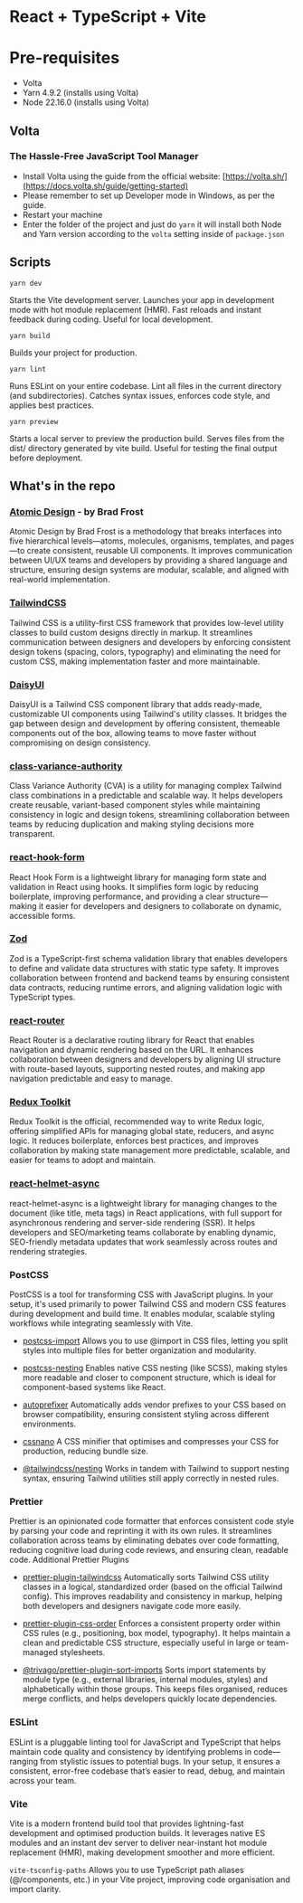 # React + TypeScript + Vite

# Pre-requisites
- Volta
- Yarn 4.9.2 (installs using Volta)
- Node 22.16.0 (installs using Volta)

## Volta
### The Hassle-Free JavaScript Tool Manager
- Install Volta using the guide from the official website: [https://volta.sh/](https://docs.volta.sh/guide/getting-started)
- Please remember to set up Developer mode in Windows, as per the guide.
- Restart your machine
- Enter the folder of the project and just do `yarn` it will install both Node and Yarn version according to the `volta` setting inside of `package.json`

## Scripts

`yarn dev`

Starts the Vite development server. Launches your app in development mode with hot module replacement (HMR). Fast reloads and instant feedback during coding. Useful for local development.

`yarn build`

Builds your project for production.

`yarn lint`

Runs ESLint on your entire codebase. Lint all files in the current directory (and subdirectories). Catches syntax issues, enforces code style, and applies best practices.

`yarn preview`

Starts a local server to preview the production build. Serves files from the dist/ directory generated by vite build. Useful for testing the final output before deployment.


## What's in the repo

### [Atomic Design](https://atomicdesign.bradfrost.com/) - by Brad Frost

Atomic Design by Brad Frost is a methodology that breaks interfaces into five hierarchical levels—atoms, molecules, organisms, templates, and pages—to create consistent, reusable UI components. It improves communication between UI/UX teams and developers by providing a shared language and structure, ensuring design systems are modular, scalable, and aligned with real-world implementation.

### [TailwindCSS](https://tailwindcss.com/)

Tailwind CSS is a utility-first CSS framework that provides low-level utility classes to build custom designs directly in markup. It streamlines communication between designers and developers by enforcing consistent design tokens (spacing, colors, typography) and eliminating the need for custom CSS, making implementation faster and more maintainable.

### [DaisyUI](https://daisyui.com/)

DaisyUI is a Tailwind CSS component library that adds ready-made, customizable UI components using Tailwind's utility classes. It bridges the gap between design and development by offering consistent, themeable components out of the box, allowing teams to move faster without compromising on design consistency.

### [class-variance-authority](https://cva.style/docs)

Class Variance Authority (CVA) is a utility for managing complex Tailwind class combinations in a predictable and scalable way. It helps developers create reusable, variant-based component styles while maintaining consistency in logic and design tokens, streamlining collaboration between teams by reducing duplication and making styling decisions more transparent.

### [react-hook-form](https://react-hook-form.com/)

React Hook Form is a lightweight library for managing form state and validation in React using hooks. It simplifies form logic by reducing boilerplate, improving performance, and providing a clear structure—making it easier for developers and designers to collaborate on dynamic, accessible forms.

### [Zod](https://zod.dev/)

Zod is a TypeScript-first schema validation library that enables developers to define and validate data structures with static type safety. It improves collaboration between frontend and backend teams by ensuring consistent data contracts, reducing runtime errors, and aligning validation logic with TypeScript types.

### [react-router](https://reactrouter.com/)

React Router is a declarative routing library for React that enables navigation and dynamic rendering based on the URL. It enhances collaboration between designers and developers by aligning UI structure with route-based layouts, supporting nested routes, and making app navigation predictable and easy to manage.

### [Redux Toolkit](https://redux-toolkit.js.org/)

Redux Toolkit is the official, recommended way to write Redux logic, offering simplified APIs for managing global state, reducers, and async logic. It reduces boilerplate, enforces best practices, and improves collaboration by making state management more predictable, scalable, and easier for teams to adopt and maintain.

### [react-helmet-async](https://www.npmjs.com/package/react-helmet-async)

react-helmet-async is a lightweight library for managing changes to the document <head> (like title, meta tags) in React applications, with full support for asynchronous rendering and server-side rendering (SSR). It helps developers and SEO/marketing teams collaborate by enabling dynamic, SEO-friendly metadata updates that work seamlessly across routes and rendering strategies.

### PostCSS

PostCSS is a tool for transforming CSS with JavaScript plugins. In your setup, it's used primarily to power Tailwind CSS and modern CSS features during development and build time. It enables modular, scalable styling workflows while integrating seamlessly with Vite.

- [postcss-import](https://www.npmjs.com/package/postcss-import)
Allows you to use @import in CSS files, letting you split styles into multiple files for better organization and modularity.

-  [postcss-nesting](https://www.npmjs.com/package/postcss-nesting)
Enables native CSS nesting (like SCSS), making styles more readable and closer to component structure, which is ideal for component-based systems like React.

-  [autoprefixer](https://www.npmjs.com/package/autoprefixer)
Automatically adds vendor prefixes to your CSS based on browser compatibility, ensuring consistent styling across different environments.

-  [cssnano](https://www.npmjs.com/package/cssnano)
A CSS minifier that optimises and compresses your CSS for production, reducing bundle size.

- [@tailwindcss/nesting](https://www.npmjs.com/package/@tailwindcss/nesting)
Works in tandem with Tailwind to support nesting syntax, ensuring Tailwind utilities still apply correctly in nested rules.

### Prettier

Prettier is an opinionated code formatter that enforces consistent code style by parsing your code and reprinting it with its own rules. It streamlines collaboration across teams by eliminating debates over code formatting, reducing cognitive load during code reviews, and ensuring clean, readable code.
Additional Prettier Plugins

-  [prettier-plugin-tailwindcss](https://www.npmjs.com/package/prettier-plugin-tailwindcss)
    Automatically sorts Tailwind CSS utility classes in a logical, standardized order (based on the official Tailwind config). This improves readability and consistency in markup, helping both developers and designers navigate code more easily.

-  [prettier-plugin-css-order](https://www.npmjs.com/package/prettier-plugin-css-order)
    Enforces a consistent property order within CSS rules (e.g., positioning, box model, typography). It helps maintain a clean and predictable CSS structure, especially useful in large or team-managed stylesheets.

-  [@trivago/prettier-plugin-sort-imports](https://www.npmjs.com/package/@trivago/prettier-plugin-sort-imports)
    Sorts import statements by module type (e.g., external libraries, internal modules, styles) and alphabetically within those groups. This keeps files organised, reduces merge conflicts, and helps developers quickly locate dependencies.

### ESLint

ESLint is a pluggable linting tool for JavaScript and TypeScript that helps maintain code quality and consistency by identifying problems in code—ranging from stylistic issues to potential bugs. In your setup, it ensures a consistent, error-free codebase that’s easier to read, debug, and maintain across your team.

### Vite

Vite is a modern frontend build tool that provides lightning-fast development and optimised production builds. It leverages native ES modules and an instant dev server to deliver near-instant hot module replacement (HMR), making development smoother and more efficient.

`vite-tsconfig-paths`
Allows you to use TypeScript path aliases (@/components, etc.) in your Vite project, improving code organisation and import clarity.
